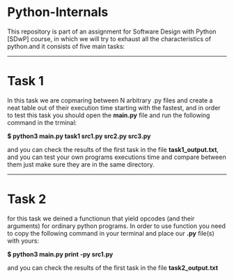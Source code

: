 # Python-Internals
This repository is part of an assignment for Software Design with Python [SDwP] course, in which we will try to exhaust all the characteristics of python.and it consists of five main tasks:
___________________________________________________________
# Task 1
In this task we are copmaring between  N arbitrary .py files and create a neat table out of their execution time starting with the fastest, and in order to test this task you should open the **main.py** file and run the following command in the trminal:

**$ python3 main.py task1 src1.py src2.py src3.py**

and you can check the results of the first task in the file **task1_output.txt**, and you can test your own  programs executions time and compare between them just make sure they are in the same directory.

______________________________________________________________
# Task 2
for this task we deined a functionun that yield opcodes (and their arguments) for ordinary python programs. In order to use function you need to copy the following command in your terminal and place our **.py** file(s) with yours:

**$ python3 main.py print -py src1.py**
 
and you can check the results of the first task in the file **task2_output.txt**
